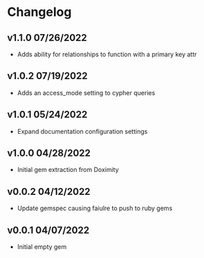 Changelog
=========

## v1.1.0 07/26/2022
* Adds ability for relationships to function with a primary key attr

## v1.0.2 07/19/2022
* Adds an access_mode setting to cypher queries

## v1.0.1 05/24/2022
* Expand documentation configuration settings

## v1.0.0 04/28/2022
* Initial gem extraction from Doximity

## v0.0.2 04/12/2022
* Update gemspec causing faiulre to push to ruby gems

## v0.0.1 04/07/2022
* Initial empty gem

